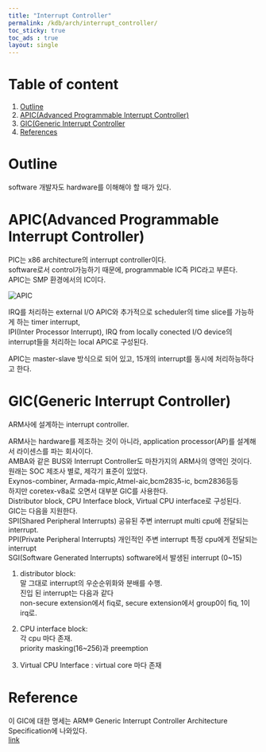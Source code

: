 ```yaml
---
title: "Interrupt Controller"
permalink: /kdb/arch/interrupt_controller/
toc_sticky: true
toc_ads : true
layout: single
---
```


# Table of content
1. [Outline](#outline)   
2. [APIC(Advanced Programmable Interrupt Controller)](##apicadvanced-programmable-interrupt-controller)    
3. [GIC(Generic Interrupt Controller](#gicgeneric-interrupt-controller)  
4. [References](#reference)  

# Outline
software 개발자도 hardware를 이해해야 할 때가 있다.      

# APIC(Advanced Programmable Interrupt Controller)
PIC는 x86 architecture의 interrupt controller이다.   
software로서 control가능하기 때문에, programmable IC즉 PIC라고 부른다.   
APIC는 SMP 환경에서의 IC이다.   

![APIC](https://devdevil1901.github.io/assets/images/arch_ic_1_apic.png)

IRQ를 처리하는 external I/O APIC와 추가적으로 scheduler의 time slice를 가능하게 하는 timer interrupt,      
IPI(Inter Processor Interrupt), IRQ from locally conected I/O device의 interrupt들을 처리하는 local APIC로 구성된다.   

APIC는 master-slave 방식으로 되어 있고, 15개의 interrupt를 동시에 처리하능하다고 한다.   

# GIC(Generic Interrupt Controller)
ARM사에 설계하는 interrupt controller.

ARM사는 hardware를 제조하는 것이 아니라, application processor(AP)를 설계해서 라이센스를 파는 회사이다.   
AMBA와 같은 BUS와 Interrupt Controller도 마찬가지의 ARM사의 영역인 것이다.   
원래는 SOC 제조사 별로, 제각기 표준이 있었다.   
Exynos-combiner, Armada-mpic,Atmel-aic,bcm2835-ic, bcm2836등등   
하지만 coretex-v8a로 오면서 대부분 GIC를 사용한다.   
Distributor block, CPU Interface block, Virtual CPU interface로 구성된다.   
GIC는 다음을 지원한다.   
SPI(Shared Peripheral Interrupts) 공유된 주변 interrupt multi cpu에 전달되는 interrupt.   
PPI(Private Peripheral Interrupts) 개인적인 주변 interrupt 특정 cpu에게 전달되는 interrupt   
SGI(Software Generated Interrupts) software에서 발생된 interrupt (0~15)   

1. distributor block:   
말 그대로 interrupt의 우순순위화와 분배를 수행.   
진입 된 interrupt는 다음과 같다   
non-secure extension에서 fiq로, secure extension에서 group0이 fiq, 1이 irq로.   

2. CPU interface block:   
각 cpu 마다 존재.   
priority masking(16~256)과 preemption   

3. Virtual CPU Interface : 
virtual core 마다 존재   



# Reference
이 GIC에 대한 명세는 ARM® Generic Interrupt Controller Architecture Specification에 나와있다.   
[link](https://static.docs.arm.com/ihi0069/d/IHI0069D_gic_architecture_specification.pdf)
